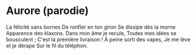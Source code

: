 # Aurore (parodie)

La félicité sans bornes
De ronfler en ton giron
Se dissipe dès la morne
Apparence des klaxons.
Dans mon âme je recule,
Toutes mes idées se bousculent ;
C'est la première livraison !
À peine sorti des vapes,
Je me lève et je dérape
Sur le fil du téléphon.
